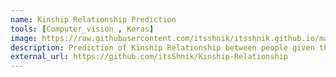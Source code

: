 ```yaml
---
name: Kinship Relationship Prediction
tools: [Computer_vision , Keras]
image: https://raw.githubusercontent.com/itsshnik/itsshnik.github.io/master/_images/kinship.png
description: Prediction of Kinship Relationship between people given the pair of images
external_url: https://github.com/itsShnik/Kinship-Relationship
---
```

